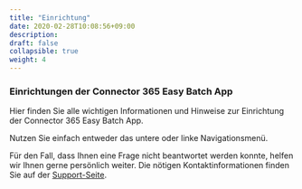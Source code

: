 ```yaml
---
title: "Einrichtung"
date: 2020-02-28T10:08:56+09:00
description: 
draft: false
collapsible: true
weight: 4
---
```

### Einrichtungen der Connector 365 Easy Batch App

Hier finden Sie alle wichtigen Informationen und Hinweise zur Einrichtung der Connector 365 Easy Batch App.

Nutzen Sie einfach entweder das untere oder linke Navigationsmenü.

Für den Fall, dass Ihnen eine Frage nicht beantwortet werden konnte, helfen wir Ihnen gerne persönlich weiter. Die nötigen Kontaktinformationen finden Sie auf der [Support-Seite](de-de/apps/easybatch/help-support/).